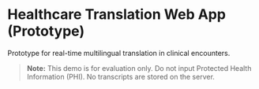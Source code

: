# Healthcare Translation Web App (Prototype)

Prototype for real-time multilingual translation in clinical encounters.
> **Note:** This demo is for evaluation only. Do not input Protected Health Information (PHI). No transcripts are stored on the server.




